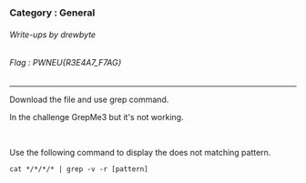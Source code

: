 ### Category : General
###### Write-ups by drewbyte
###### Flag : PWNEU{R3E4A7_F7AG}
---

Download the file and use grep command.

In the challenge GrepMe3 but it's not working.

<br>
<img src="https://github.com/drew-byte/pwneu-writeups/blob/main/00x8%20saved%20images/Pasted%20image%2020240321021603.png" alt="">
 <br>

Use the following command to display the does not matching pattern.

```
cat */*/*/* | grep -v -r [pattern]
```


<br>
<img src="https://github.com/drew-byte/pwneu-writeups/blob/main/00x8%20saved%20images/Pasted%20image%2020240321021753.png" alt="">
 <br>